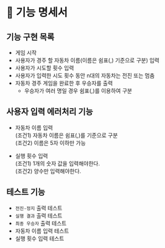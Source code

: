 # 🚀 기능 명세서

## 기능 구현 목록

- 게임 시작
- 사용자가 경주 할 자동차 이름(이름은 쉼표(,) 기준으로 구분) 입력
- 사용자가 시도할 횟수 입력
- 사용자가 입력한 시도 횟수 동안 n대의 자동차는 전진 또는 멈춤
- 자동차 경주 게임을 완료한 후 우승자를 출력
  - 우승자가 여러 명일 경우 쉼표(,)를 이용하여 구분

## 사용자 입력 에러처리 기능

- 자동차 이름 입력
  <br/>
  (조건1) 자동차 이름은 쉼표(,)를 기준으로 구분
  <br/>
  (조건2) 이름은 5자 이하만 가능

- 실행 횟수 입력
  <br/>
  (조건1) 1개의 숫자 값을 입력해야한다.
  <br/>
  (조건2) 양수만 입력해야한다.

## 테스트 기능

- `전진-정지` 출력 테스트
- `실행 결과` 출력 테스트
- `최종 우승자` 출력 테스트
- 자동차 이름 입력 테스트
- 실행 횟수 입력 테스트
